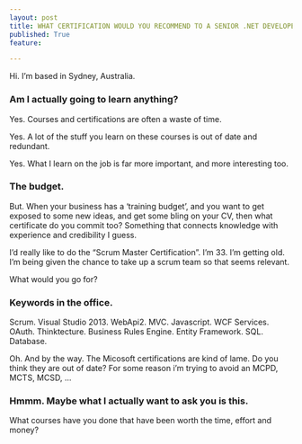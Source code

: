 ```yaml
---
layout: post
title: WHAT CERTIFICATION WOULD YOU RECOMMEND TO A SENIOR .NET DEVELOPER?
published: True
feature: 

---
```


Hi. I’m based in Sydney, Australia.

### Am I actually going to learn anything?

Yes. Courses and certifications are often a waste of time.

Yes. A lot of the stuff you learn on these courses is out of date and redundant.

Yes. What I learn on the job is far more important, and more interesting too.

### The budget.

But. When your business has a ‘training budget’, and you want to get exposed to some new ideas, and get some bling on your CV, then what certificate do you commit too? Something that connects knowledge with experience and credibility I guess.

I’d really like to do the “Scrum Master Certification”. I’m 33\. I’m getting old. I’m being given the chance to take up a scrum team so that seems relevant.

What would you go for?

### Keywords in the office.

Scrum. Visual Studio 2013\. WebApi2\. MVC. Javascript. WCF Services. OAuth. Thinktecture. Business Rules Engine. Entity Framework. SQL. Database.

Oh. And by the way. The Micosoft certifications are kind of lame. Do you think they are out of date? For some reason i’m trying to avoid an MCPD, MCTS, MCSD, …

### Hmmm. Maybe what I actually want to ask you is this.

What courses have you done that have been worth the time, effort and money?